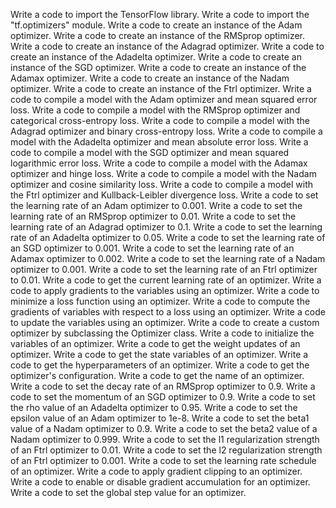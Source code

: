 Write a code to import the TensorFlow library.
Write a code to import the "tf.optimizers" module.
Write a code to create an instance of the Adam optimizer.
Write a code to create an instance of the RMSprop optimizer.
Write a code to create an instance of the Adagrad optimizer.
Write a code to create an instance of the Adadelta optimizer.
Write a code to create an instance of the SGD optimizer.
Write a code to create an instance of the Adamax optimizer.
Write a code to create an instance of the Nadam optimizer.
Write a code to create an instance of the Ftrl optimizer.
Write a code to compile a model with the Adam optimizer and mean squared error loss.
Write a code to compile a model with the RMSprop optimizer and categorical cross-entropy loss.
Write a code to compile a model with the Adagrad optimizer and binary cross-entropy loss.
Write a code to compile a model with the Adadelta optimizer and mean absolute error loss.
Write a code to compile a model with the SGD optimizer and mean squared logarithmic error loss.
Write a code to compile a model with the Adamax optimizer and hinge loss.
Write a code to compile a model with the Nadam optimizer and cosine similarity loss.
Write a code to compile a model with the Ftrl optimizer and Kullback-Leibler divergence loss.
Write a code to set the learning rate of an Adam optimizer to 0.001.
Write a code to set the learning rate of an RMSprop optimizer to 0.01.
Write a code to set the learning rate of an Adagrad optimizer to 0.1.
Write a code to set the learning rate of an Adadelta optimizer to 0.05.
Write a code to set the learning rate of an SGD optimizer to 0.001.
Write a code to set the learning rate of an Adamax optimizer to 0.002.
Write a code to set the learning rate of a Nadam optimizer to 0.001.
Write a code to set the learning rate of an Ftrl optimizer to 0.01.
Write a code to get the current learning rate of an optimizer.
Write a code to apply gradients to the variables using an optimizer.
Write a code to minimize a loss function using an optimizer.
Write a code to compute the gradients of variables with respect to a loss using an optimizer.
Write a code to update the variables using an optimizer.
Write a code to create a custom optimizer by subclassing the Optimizer class.
Write a code to initialize the variables of an optimizer.
Write a code to get the weight updates of an optimizer.
Write a code to get the state variables of an optimizer.
Write a code to get the hyperparameters of an optimizer.
Write a code to get the optimizer's configuration.
Write a code to get the name of an optimizer.
Write a code to set the decay rate of an RMSprop optimizer to 0.9.
Write a code to set the momentum of an SGD optimizer to 0.9.
Write a code to set the rho value of an Adadelta optimizer to 0.95.
Write a code to set the epsilon value of an Adam optimizer to 1e-8.
Write a code to set the beta1 value of a Nadam optimizer to 0.9.
Write a code to set the beta2 value of a Nadam optimizer to 0.999.
Write a code to set the l1 regularization strength of an Ftrl optimizer to 0.01.
Write a code to set the l2 regularization strength of an Ftrl optimizer to 0.001.
Write a code to set the learning rate schedule of an optimizer.
Write a code to apply gradient clipping to an optimizer.
Write a code to enable or disable gradient accumulation for an optimizer.
Write a code to set the global step value for an optimizer.